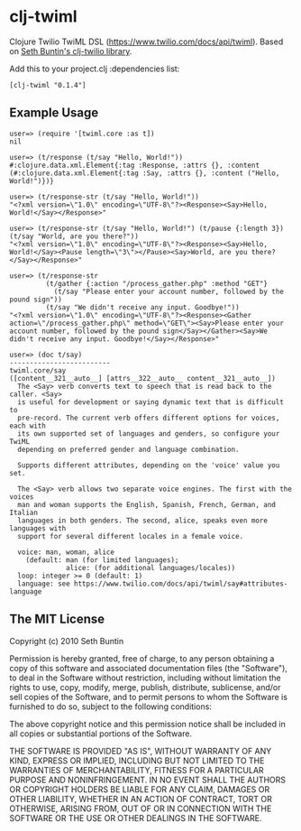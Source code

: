 # clj-twiml

Clojure Twilio TwiML DSL (https://www.twilio.com/docs/api/twiml). Based on [Seth Buntin's clj-twilio library](https://github.com/sethtrain/clj-twilio).

Add this to your project.clj :dependencies list:

    [clj-twiml "0.1.4"]

## Example Usage

	user=> (require '[twiml.core :as t])
	nil
	
	user=> (t/response (t/say "Hello, World!"))
	#:clojure.data.xml.Element{:tag :Response, :attrs {}, :content (#:clojure.data.xml.Element{:tag :Say, :attrs {}, :content ("Hello, World!")})}
	
	user=> (t/response-str (t/say "Hello, World!"))
	"<?xml version=\"1.0\" encoding=\"UTF-8\"?><Response><Say>Hello, World!</Say></Response>"
	
	user=> (t/response-str (t/say "Hello, World!") (t/pause {:length 3}) (t/say "World, are you there?"))
	"<?xml version=\"1.0\" encoding=\"UTF-8\"?><Response><Say>Hello, World!</Say><Pause length=\"3\"></Pause><Say>World, are you there?</Say></Response>"
	
	user=> (t/response-str
	         (t/gather {:action "/process_gather.php" :method "GET"}
	           (t/say "Please enter your account number, followed by the pound sign"))
	         (t/say "We didn't receive any input. Goodbye!"))
	"<?xml version=\"1.0\" encoding=\"UTF-8\"?><Response><Gather action=\"/process_gather.php\" method=\"GET\"><Say>Please enter your account number, followed by the pound sign</Say></Gather><Say>We didn't receive any input. Goodbye!</Say></Response>"
	
	user=> (doc t/say)
	-------------------------
	twiml.core/say
	([content__321__auto__] [attrs__322__auto__ content__321__auto__])
	  The <Say> verb converts text to speech that is read back to the caller. <Say>
	  is useful for development or saying dynamic text that is difficult to
	  pre-record. The current verb offers different options for voices, each with
	  its own supported set of languages and genders, so configure your TwiML
	  depending on preferred gender and language combination.
	
	  Supports different attributes, depending on the 'voice' value you set.
	
	  The <Say> verb allows two separate voice engines. The first with the voices
	  man and woman supports the English, Spanish, French, German, and Italian
	  languages in both genders. The second, alice, speaks even more languages with
	  support for several different locales in a female voice.
	
	  voice: man, woman, alice
	    (default: man (for limited languages);
	              alice: (for additional languages/locales))
	  loop: integer >= 0 (default: 1)
	  language: see https://www.twilio.com/docs/api/twiml/say#attributes-language

## The MIT License

Copyright (c) 2010 Seth Buntin

Permission is hereby granted, free of charge, to any person obtaining a copy
of this software and associated documentation files (the "Software"), to deal
in the Software without restriction, including without limitation the rights
to use, copy, modify, merge, publish, distribute, sublicense, and/or sell
copies of the Software, and to permit persons to whom the Software is
furnished to do so, subject to the following conditions:

The above copyright notice and this permission notice shall be included in
all copies or substantial portions of the Software.

THE SOFTWARE IS PROVIDED "AS IS", WITHOUT WARRANTY OF ANY KIND, EXPRESS OR
IMPLIED, INCLUDING BUT NOT LIMITED TO THE WARRANTIES OF MERCHANTABILITY,
FITNESS FOR A PARTICULAR PURPOSE AND NONINFRINGEMENT. IN NO EVENT SHALL THE
AUTHORS OR COPYRIGHT HOLDERS BE LIABLE FOR ANY CLAIM, DAMAGES OR OTHER
LIABILITY, WHETHER IN AN ACTION OF CONTRACT, TORT OR OTHERWISE, ARISING FROM,
OUT OF OR IN CONNECTION WITH THE SOFTWARE OR THE USE OR OTHER DEALINGS IN
THE SOFTWARE.
